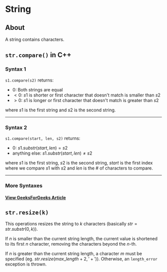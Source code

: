 # String

## About

A string contains characters.

## `str.compare()` in C++

### Syntax 1

`s1.compare(s2)` returns:

- $0$: Both strings are equal
- $<0$: $s1$ is shorter or first character that doesn't match is smaller than $s2$
- $>0$: $s1$ is longer or first character that doesn't match is greater than $s2$

where $s1$ is the first string and $s2$ is the second string.

---

### Syntax 2

`s1.compare(start, len, s2)` returns:

- $0$: $s1.substr(start, len) = s2$
- anything else: $s1.substr(start, len) \neq s2$

where $s1$ is the first string, $s2$ is the second string, $start$ is the first index where we compare $s1$ with $s2$ and $len$ is the # of characters to compare.

---

### More Syntaxes

#### **[View GeeksForGeeks Article](https://www.geeksforgeeks.org/stdstringcompare-in-c/)**

## `str.resize(k)`

This operations resizes the string to $k$ characters (basically $str = str.substr(0, k)$).

If $n$ is smaller than the current string length, the current value is shortened to its first $n$ character, removing the characters beyond the $n$-th.

If $n$ is greater than the current string length, a character $m$ must be specified (eg. $str.resize(max\_length + 2, '+')$). Otherwise, an `length_error` exception is thrown.
